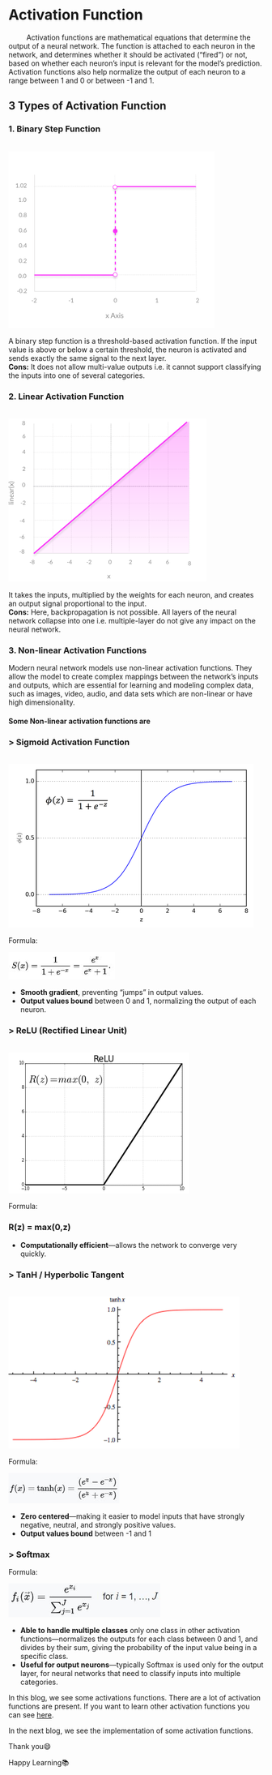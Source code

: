# Activation Function

&nbsp;&nbsp;&nbsp;&nbsp;&nbsp;&nbsp;&nbsp;&nbsp; Activation functions are mathematical equations that determine the output of a neural network. The function is attached to each neuron in the network, and determines whether it should be activated (“fired”) or not, based on whether each neuron’s input is relevant for the model’s prediction. Activation functions also help normalize the output of each neuron to a range between 1 and 0 or between -1 and 1.

## 3 Types of Activation Function

### 1. Binary Step Function

&nbsp;&nbsp;&nbsp;&nbsp;&nbsp;&nbsp;&nbsp;&nbsp;&nbsp;&nbsp;&nbsp;&nbsp;&nbsp;&nbsp;&nbsp;&nbsp;&nbsp;&nbsp;&nbsp;&nbsp;&nbsp;&nbsp;&nbsp;&nbsp;&nbsp;&nbsp;&nbsp;&nbsp;&nbsp;&nbsp;&nbsp;&nbsp;&nbsp;&nbsp;&nbsp;&nbsp;&nbsp;&nbsp;&nbsp;&nbsp;&nbsp;&nbsp;&nbsp;&nbsp;&nbsp;&nbsp;&nbsp;&nbsp; ![Binary step function](Image/binarystepfunction.png)

A binary step function is a threshold-based activation function. If the input value is above or below a certain threshold, the neuron is activated and sends exactly the same signal to the next layer.<br>
**Cons:** It does not allow multi-value outputs i.e. it cannot support classifying the inputs into one of several categories.
### 2. Linear Activation Function

&nbsp;&nbsp;&nbsp;&nbsp;&nbsp;&nbsp;&nbsp;&nbsp;&nbsp;&nbsp;&nbsp;&nbsp;&nbsp;&nbsp;&nbsp;&nbsp;&nbsp;&nbsp;&nbsp;&nbsp;&nbsp;&nbsp;&nbsp;&nbsp;&nbsp;&nbsp;&nbsp;&nbsp;&nbsp;&nbsp;&nbsp;&nbsp;&nbsp;&nbsp;&nbsp;&nbsp;&nbsp;&nbsp;&nbsp;&nbsp;&nbsp;&nbsp;&nbsp;&nbsp;&nbsp;&nbsp;&nbsp;&nbsp; ![Linear activation function](Image/linear-activation.png)

It takes the inputs, multiplied by the weights for each neuron, and creates an output signal proportional to the input.<br>
**Cons:** Here, backpropagation is not possible. All layers of the neural network collapse into one i.e. multiple-layer do not give any impact on the neural network.

### 3. Non-linear Activation Functions
Modern neural network models use non-linear activation functions. They allow the model to create complex mappings between the network’s inputs and outputs, which are essential for learning and modeling complex data, such as images, video, audio, and data sets which are non-linear or have high dimensionality.

#### Some Non-linear activation functions are
### > Sigmoid Activation Function

&nbsp;&nbsp;&nbsp;&nbsp;&nbsp;&nbsp;&nbsp;&nbsp;&nbsp;&nbsp;&nbsp;&nbsp;&nbsp;&nbsp;&nbsp;&nbsp;&nbsp;&nbsp;&nbsp;&nbsp;&nbsp;&nbsp;&nbsp;&nbsp;&nbsp;&nbsp;&nbsp;&nbsp;&nbsp;&nbsp;&nbsp;&nbsp;&nbsp;&nbsp;&nbsp;&nbsp;&nbsp;&nbsp;&nbsp;&nbsp;&nbsp;&nbsp;&nbsp;&nbsp;&nbsp;&nbsp;&nbsp;&nbsp; ![sigmoid function](Image/logistic-regression.png)

Formula:

![sigmoid formula](Image/sigmoid-formula.JPG)

* **Smooth gradient**, preventing “jumps” in output values.
* **Output values bound** between 0 and 1, normalizing the output of each neuron.
### > ReLU (Rectified Linear Unit)

&nbsp;&nbsp;&nbsp;&nbsp;&nbsp;&nbsp;&nbsp;&nbsp;&nbsp;&nbsp;&nbsp;&nbsp;&nbsp;&nbsp;&nbsp;&nbsp;&nbsp;&nbsp;&nbsp;&nbsp;&nbsp;&nbsp;&nbsp;&nbsp;&nbsp;&nbsp;&nbsp;&nbsp;&nbsp;&nbsp;&nbsp;&nbsp;&nbsp;&nbsp;&nbsp;&nbsp;&nbsp;&nbsp;&nbsp;&nbsp;&nbsp;&nbsp;&nbsp;&nbsp;&nbsp;&nbsp;&nbsp;&nbsp; ![ReLU](Image/relu.png)

Formula: 
### R(z) = max(0,z)

* **Computationally efficient**—allows the network to converge very quickly.
### > TanH / Hyperbolic Tangent

&nbsp;&nbsp;&nbsp;&nbsp;&nbsp;&nbsp;&nbsp;&nbsp;&nbsp;&nbsp;&nbsp;&nbsp;&nbsp;&nbsp;&nbsp;&nbsp;&nbsp;&nbsp;&nbsp;&nbsp;&nbsp;&nbsp;&nbsp;&nbsp;&nbsp;&nbsp;&nbsp;&nbsp;&nbsp;&nbsp;&nbsp;&nbsp;&nbsp;&nbsp;&nbsp;&nbsp;&nbsp;&nbsp;&nbsp;&nbsp;&nbsp;&nbsp;&nbsp;&nbsp;&nbsp;&nbsp;&nbsp;&nbsp; ![TanH](Image/tanh.png)

Formula:

![TanH-Formula](Image/tanh-formula.JPG)

* **Zero centered**—making it easier to model inputs that have strongly negative, neutral, and strongly positive values.
* **Output values bound** between -1 and 1

### > Softmax

Formula:

![Softmax](Image/softmax-formula.JPG)

* **Able to handle multiple classes** only one class in other activation functions—normalizes the outputs for each class between 0 and 1, and divides by their sum, giving the probability of the input value being in a specific class.
* **Useful for output neurons**—typically Softmax is used only for the output layer, for neural networks that need to classify inputs into multiple categories.

In this blog, we see some activations functions. There are a lot of activation functions are present. If you want to learn other activation functions you can see [here](https://en.wikipedia.org/wiki/Activation_function).

In the next blog, we see the implementation of some activation functions.

Thank you:smile:

Happy Learning:books:




